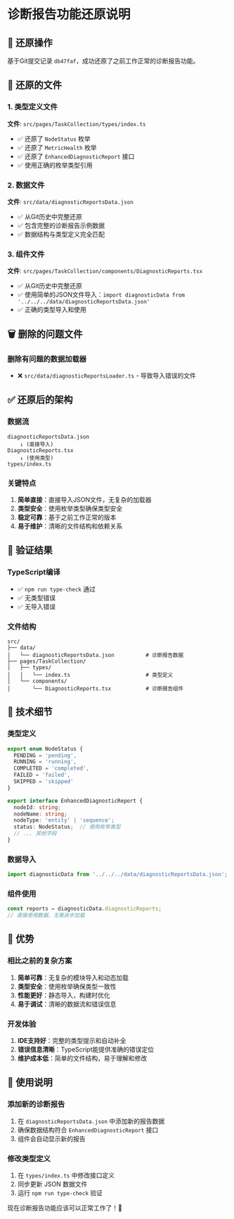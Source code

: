 # 诊断报告功能还原说明

## 🔄 还原操作

基于Git提交记录 `db47faf`，成功还原了之前工作正常的诊断报告功能。

## 📁 还原的文件

### 1. 类型定义文件
**文件**: `src/pages/TaskCollection/types/index.ts`
- ✅ 还原了 `NodeStatus` 枚举
- ✅ 还原了 `MetricHealth` 枚举  
- ✅ 还原了 `EnhancedDiagnosticReport` 接口
- ✅ 使用正确的枚举类型引用

### 2. 数据文件
**文件**: `src/data/diagnosticReportsData.json`
- ✅ 从Git历史中完整还原
- ✅ 包含完整的诊断报告示例数据
- ✅ 数据结构与类型定义完全匹配

### 3. 组件文件
**文件**: `src/pages/TaskCollection/components/DiagnosticReports.tsx`
- ✅ 从Git历史中完整还原
- ✅ 使用简单的JSON文件导入：`import diagnosticData from '../../../data/diagnosticReportsData.json'`
- ✅ 正确的类型导入和使用

## 🗑️ 删除的问题文件

### 删除有问题的数据加载器
- ❌ `src/data/diagnosticReportsLoader.ts` - 导致导入错误的文件

## ✅ 还原后的架构

### 数据流
```
diagnosticReportsData.json 
    ↓ (直接导入)
DiagnosticReports.tsx
    ↓ (使用类型)
types/index.ts
```

### 关键特点
1. **简单直接**：直接导入JSON文件，无复杂的加载器
2. **类型安全**：使用枚举类型确保类型安全
3. **稳定可靠**：基于之前工作正常的版本
4. **易于维护**：清晰的文件结构和依赖关系

## 🎯 验证结果

### TypeScript编译
- ✅ `npm run type-check` 通过
- ✅ 无类型错误
- ✅ 无导入错误

### 文件结构
```
src/
├── data/
│   └── diagnosticReportsData.json          # 诊断报告数据
├── pages/TaskCollection/
│   ├── types/
│   │   └── index.ts                        # 类型定义
│   └── components/
│       └── DiagnosticReports.tsx           # 诊断报告组件
```

## 🔧 技术细节

### 类型定义
```typescript
export enum NodeStatus {
  PENDING = 'pending',
  RUNNING = 'running',
  COMPLETED = 'completed',
  FAILED = 'failed',
  SKIPPED = 'skipped'
}

export interface EnhancedDiagnosticReport {
  nodeId: string;
  nodeName: string;
  nodeType: 'entity' | 'sequence';
  status: NodeStatus;  // 使用枚举类型
  // ... 其他字段
}
```

### 数据导入
```typescript
import diagnosticData from '../../../data/diagnosticReportsData.json';
```

### 组件使用
```typescript
const reports = diagnosticData.diagnosticReports;
// 直接使用数据，无需异步加载
```

## 🚀 优势

### 相比之前的复杂方案
1. **简单可靠**：无复杂的模块导入和动态加载
2. **类型安全**：使用枚举确保类型一致性
3. **性能更好**：静态导入，构建时优化
4. **易于调试**：清晰的数据流和错误信息

### 开发体验
1. **IDE支持好**：完整的类型提示和自动补全
2. **错误信息清晰**：TypeScript能提供准确的错误定位
3. **维护成本低**：简单的文件结构，易于理解和修改

## 📝 使用说明

### 添加新的诊断报告
1. 在 `diagnosticReportsData.json` 中添加新的报告数据
2. 确保数据结构符合 `EnhancedDiagnosticReport` 接口
3. 组件会自动显示新的报告

### 修改类型定义
1. 在 `types/index.ts` 中修改接口定义
2. 同步更新 JSON 数据文件
3. 运行 `npm run type-check` 验证

现在诊断报告功能应该可以正常工作了！🎉
